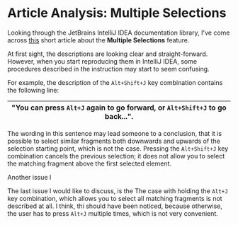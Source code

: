 # Article Analysis: Multiple Selections

Looking through the JetBrains IntelliJ IDEA documentation library, I've come across [this](https://www.jetbrains.com/help/idea/pro-tips.html#multiple-selections) short article about the **Multiple Selections** feature.

At first sight, the descriptions are looking clear and straight-forward. However, when you start reproducing them in IntelliJ IDEA, some procedures described in the instruction may start to seem confusing.

For example, the description of the `Alt+Shift+J` key combination contains the following line:

| "You can press `Alt+J` again to go forward, or `Alt+Shift+J` to go back...". |
|---|

The wording in this sentence may lead someone to a conclusion, that it is possible to select similar fragments both downwards and upwards of the selection starting point, which is not the case. Pressing the `Alt+Shift+J` key combination cancels the previous selection; it does not allow you to select the matching fragment above the first selected element.

Another issue I

The last issue I would like to discuss, is the The case with holding the `Alt+J` key combination, which allows you to select all matching fragments is not described at all. I think, thi should have been noticed, because otherwise, the user has to press `Alt+J` multiple times, which is not very convenient.
